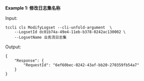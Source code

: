 **Example 1: 修改日志集名称**



Input: 

```
tccli cls ModifyLogset --cli-unfold-argument  \
    --LogsetId dc01b74a-49e4-11eb-b378-0242ac130002 \
    --LogsetName 业务流日志集
```

Output: 
```
{
    "Response": {
        "RequestId": "6ef60bec-0242-43af-bb20-270359fb54a7"
    }
}
```

